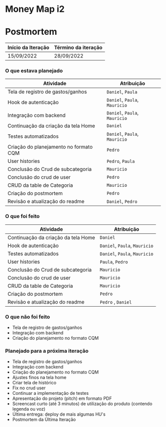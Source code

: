 # Money Map i2

# Postmortem

Início da Iteração | Término da iteração
------------ | -------------
15/09/2022 | 28/09/2022

### O que estava planejado

| Atividade | Atribuição |
| --- | --- |
| Tela de registro de gastos/ganhos | `Daniel`, `Paula` |
| Hook de autenticação | `Daniel`, `Paula`, `Mauricio` |
| Integração com backend | `Daniel`, `Paula`, `Mauricio` |
| Continuação da criação da tela Home | `Daniel` |
| Testes automatizados | `Daniel`, `Paula`, `Mauricio` |
| Criação do planejamento no formato CQM | `Pedro` |
| User histories | `Pedro`, `Paula` |
| Conclusão do Crud de subcategoria | `Mauricio` |
| Conclusão do crud de user | `Pedro` |
| CRUD da table de Categoria | `Mauricio` |
| Criação do postmortem | `Pedro` |
| Revisão e atualização do readme | `Daniel`, `Pedro` |

### O que foi feito
| Atividade | Atribuição |
| --- | --- |
| Continuação da criação da tela Home | `Daniel` |
| Hook de autenticação | `Daniel`, `Paula`, `Mauricio` |
| Testes automatizados | `Daniel`, `Paula`, `Mauricio` |
| User histories | `Paula`, `Pedro` |
| Conclusão do Crud de subcategoria | `Mauricio` |
| Conclusão do crud de user | `Mauricio` |
| CRUD da table de Categoria | `Mauricio` |
| Criação do postmortem | `Pedro` |
| Revisão e atualização do readme | `Pedro` , `Daniel` |

### O que não foi feito
* Tela de registro de gastos/ganhos
* Integração com backend
* Criação do planejamento no formato CQM

### Planejado para a próxima iteração

* Tela de registro de gastos/ganhos
* Integração com backend
* Criação do planejamento no formato CQM
* Ajustes finos na tela home
* Criar tela de histórico 
* Fix no crud user
* Continuar a implementação de testes
* Apresentação do projeto (pitch) em formato PDF
* Screencast curto (até 3 minutos) de utilização do produto (contendo legenda ou voz)
* Última entrega: deploy de mais algumas HU's
* Postmortem da Última Iteração
